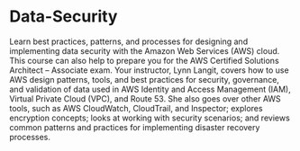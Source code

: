 # Data-Security
Learn best practices, patterns, and processes for designing and implementing data security with the Amazon Web Services (AWS) cloud. This course can also help to prepare you for the AWS Certified Solutions Architect – Associate exam. Your instructor, Lynn Langit, covers how to use AWS design patterns, tools, and best practices for security, governance, and validation of data used in AWS Identity and Access Management (IAM), Virtual Private Cloud (VPC), and Route 53. She also goes over other AWS tools, such as AWS CloudWatch, CloudTrail, and Inspector; explores encryption concepts; looks at working with security scenarios; and reviews common patterns and practices for implementing disaster recovery processes.

